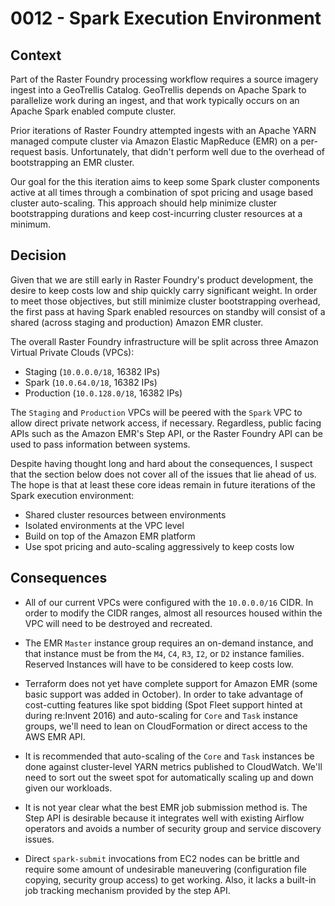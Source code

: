 # 0012 - Spark Execution Environment

## Context

Part of the Raster Foundry processing workflow requires a source imagery ingest into a GeoTrellis Catalog. GeoTrellis depends on Apache Spark to parallelize work during an ingest, and that work typically occurs on an Apache Spark enabled compute cluster.

Prior iterations of Raster Foundry attempted ingests with an Apache YARN managed compute cluster via Amazon Elastic MapReduce (EMR) on a per-request basis. Unfortunately, that didn't perform well due to the overhead of bootstrapping an EMR cluster.

Our goal for the this iteration aims to keep some Spark cluster components active at all times through a combination of spot pricing and usage based cluster auto-scaling. This approach should help minimize cluster bootstrapping durations and keep cost-incurring cluster resources at a minimum.

## Decision

Given that we are still early in Raster Foundry's product development, the desire to keep costs low and ship quickly carry significant weight. In order to meet those objectives, but still minimize cluster bootstrapping overhead, the first pass at having Spark enabled resources on standby will consist of a shared (across staging and production) Amazon EMR cluster.

The overall Raster Foundry infrastructure will be split across three Amazon Virtual Private Clouds (VPCs):

- Staging (`10.0.0.0/18`, 16382 IPs)
- Spark (`10.0.64.0/18`, 16382 IPs)
- Production (`10.0.128.0/18`, 16382 IPs)

The `Staging` and `Production` VPCs will be peered with the `Spark` VPC to allow direct private network access, if necessary. Regardless, public facing APIs such as the Amazon EMR's Step API, or the Raster Foundry API can be used to pass information between systems.

Despite having thought long and hard about the consequences, I suspect that the section below does not cover all of the issues that lie ahead of us. The hope is that at least these core ideas remain in future iterations of the Spark execution environment:

- Shared cluster resources between environments
- Isolated environments at the VPC level
- Build on top of the Amazon EMR platform
- Use spot pricing and auto-scaling aggressively to keep costs low

## Consequences

- All of our current VPCs were configured with the `10.0.0.0/16` CIDR. In order to modify the CIDR ranges, almost all resources housed within the VPC will need to be destroyed and recreated.

- The EMR `Master` instance group requires an on-demand instance, and that instance must be from the `M4`, `C4`, `R3`, `I2`, or `D2` instance families. Reserved Instances will have to be considered to keep costs low.

- Terraform does not yet have complete support for Amazon EMR (some basic support was added in October). In order to take advantage of cost-cutting features like spot bidding (Spot Fleet support hinted at during re:Invent 2016) and auto-scaling for `Core` and `Task` instance groups, we'll need to lean on CloudFormation or direct access to the AWS EMR API.

- It is recommended that auto-scaling of the `Core` and `Task` instances be done against cluster-level YARN metrics published to CloudWatch. We'll need to sort out the sweet spot for automatically scaling up and down given our workloads.

- It is not year clear what the best EMR job submission method is. The Step API is desirable because it integrates well with existing Airflow operators and avoids a number of security group and service discovery issues.

- Direct `spark-submit` invocations from EC2 nodes can be brittle and require some amount of undesirable maneuvering (configuration file copying, security group access) to get working. Also, it lacks a built-in job tracking mechanism provided by the step API.